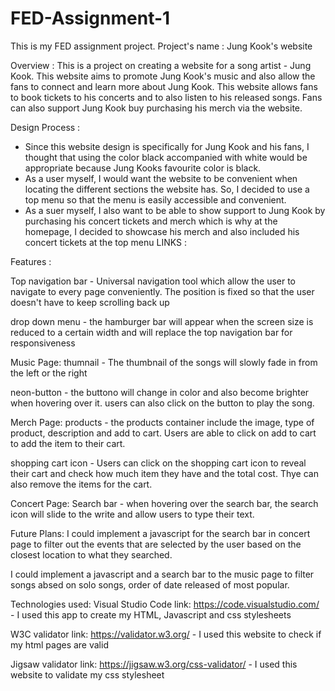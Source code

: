 # FED-Assignment-1
This is my FED assignment project.
Project's name : 
Jung Kook's website

Overview :
This is a project on creating a website for a song artist - Jung Kook. This website aims to promote Jung Kook's music and also allow the fans to connect and learn more about Jung Kook. This website allows fans to book tickets to his concerts and to also listen to his released songs. Fans can also support Jung Kook buy purchasing his merch via the website.

Design Process :
- Since this website design is specifically for Jung Kook and his fans, I thought that using the color black accompanied with white would be appropriate because Jung Kooks favourite color is black.
- As a user myself, I would want the website to be convenient when locating the different sections the website has. So, I decided to use a top menu so that the menu is easily accessible and convenient.
- As a suer myself, I also want to be able to show support to Jung Kook by purchasing his concert tickets and merch which is why at the homepage, I decided to showcase his merch and also included his concert tickets at the top menu
LINKS :

Features :

Top navigation bar - Universal navigation tool which allow the user to navigate to every page conveniently. The position is fixed so that the user doesn't have to keep scrolling back up

drop down menu - the hamburger bar will appear when the screen size is reduced to a certain width and will replace the top navigation bar for responsiveness

Music Page:
thumnail - The thumbnail of the songs will slowly fade in from the left or the right 

neon-button - the buttono will change in color and also become brighter when hovering over it. users can also click on the button to play the song.

Merch Page:
products - the products container include the image, type of product, description and add to cart. Users are able to click on add to cart to add the item to their cart.

shopping cart icon - Users can click on the shopping cart icon to reveal their cart and check how much item they have and the total cost. Thye can also remove the items for the cart.

Concert Page:
Search bar - when hovering over the search bar, the search icon will slide to the write and allow users to type their text. 

Future Plans:
I could implement a javascript for the search bar in concert page to filter out the events that are selected by the user based on the closest location to what they searched.

I could implement a javascript and a search bar to the music page to filter songs absed on solo songs, order of date released of most popular.

Technologies used:
Visual Studio Code link: https://code.visualstudio.com/ - I used this app to create my HTML, Javascript and css stylesheets

W3C validator link: https://validator.w3.org/ - I used this website to check if my html pages are valid

Jigsaw validator link: https://jigsaw.w3.org/css-validator/ - I used this website to validate my css stylesheet


